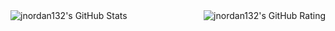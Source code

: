 <img alt="jnordan132's GitHub Stats" src="https://github-readme-stats.vercel.app/api/top-langs/?username=jnordan132&layout=compact">
<img align="right" alt="jnordan132's GitHub Rating" src="https://github-readme-stats.vercel.app/api?username=jnordan132&hide=contribs,stars&theme=default"> 